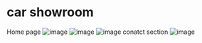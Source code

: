 # car showroom
Home page ![image](https://github.com/shriikantpawar/car-zone/assets/115066024/c11e9eec-4232-4618-8baf-19fe551cbc51)
![image](https://github.com/shriikantpawar/car-zone/assets/115066024/840898c9-8859-454a-b28f-c3e23687b8fd)
![image](https://github.com/shriikantpawar/car-zone/assets/115066024/8d8edbe4-0762-482e-9999-1473ead7a070)
 conatct section ![image](https://github.com/shriikantpawar/car-zone/assets/115066024/5ad4f36f-2f87-4938-a779-6d110edc852a)




